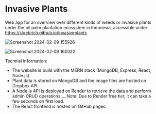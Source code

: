# Invasive Plants
Web app for an overview over different kinds of weeds or invasive plants under the oil palm plantation ecosystem in Indonesia, 
accessible under https://sloebrich.github.io/invasiveplants 

![Screenshot 2024-02-09 155926](https://github.com/sloebrich/invasiveplants/assets/59025617/ac84af01-08d7-4de6-8620-72f7bdaa698d)

![Screenshot 2024-02-09 160022](https://github.com/sloebrich/invasiveplants/assets/59025617/417833f9-c705-477e-a775-7d44e4497a5e)

Technial information:
 - The website is build with the MERN stack (MongoDB, Express, React, Node.js)
 - Plant data is stored on MongoDB and the image files are hosted on Dropbox API.
 - A Node.js API is deployed on Render to retrieve the data and perform admin CRUD operations.__
   Note: Due to Render free tier, it can take a few seconds on first load.
 - The React frontend is hosted on GitHub pages. 
